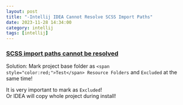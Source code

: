 ```yaml
---
layout: post
title: "-Intellij IDEA Cannot Resolve SCSS Import Paths"
date: 2023-11-28 14:34:00
category: intellij
tags: [intellij]
---
```


### [SCSS import paths cannot be resolved](https://intellij-support.jetbrains.com/hc/en-us/community/posts/360000048404-SCSS-import-paths-cannot-be-resolved)

Solution: Mark project base folder as `<span style="color:red;">Test</span> Resource Folders` and `Excluded` at the same time!

It is very important to mark as `Excluded`!  
Or IDEA will copy whole project during install!  


[jekyll]: http://jekyllrb.com
[jekyll-gh]: https://github.com/jekyll/jekyll
[jekyll-help]: https://github.com/jekyll/jekyll-help


